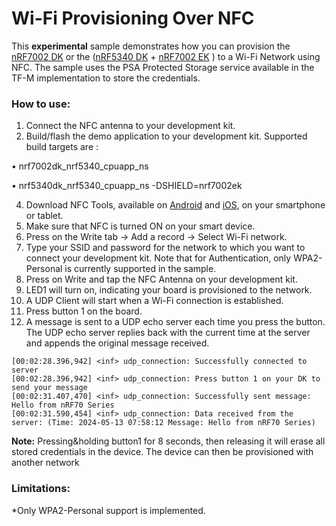 # Wi-Fi Provisioning Over NFC
This **experimental** sample demonstrates how you can provision the [nRF7002 DK](https://www.nordicsemi.com/Products/Development-hardware/nRF7002-DK) or the ([nRF5340 DK](https://www.nordicsemi.com/Products/Development-hardware/nrf5340-dk) + [nRF7002 EK](https://www.nordicsemi.com/Products/Development-hardware/nRF7002-EK) ) to a Wi-Fi Network using NFC.
The sample uses the PSA Protected Storage service available in the TF-M implementation to store the credentials. 

### How to use:

1.	Connect the NFC antenna to your development kit. 
2.	Build/flash the demo application to your development kit.
Supported build targets are :

•	nrf7002dk_nrf5340_cpuapp_ns 

•	nrf5340dk_nrf5340_cpuapp_ns -DSHIELD=nrf7002ek 

4.	Download NFC Tools, available on [Android](https://play.google.com/store/apps/details?id=com.wakdev.wdnfc&hl=en&gl=US) and [iOS](https://apps.apple.com/us/app/nfc-tools/id1252962749), on your smartphone or tablet.
5.	Make sure that NFC is turned ON on your smart device.
6.	Press on the Write tab -> Add a record -> Select Wi-Fi network.
7.	Type your SSID and password for the network to which you want to connect your development kit. Note that for Authentication, only WPA2-Personal is currently supported in the sample.
8.	Press on Write and tap the NFC Antenna on your development kit.
9.	LED1 will turn on, indicating your board is provisioned to the network.
10. A UDP Client will start when a Wi-Fi connection is established. 
11. Press button 1 on the board.
12. A message is sent to a UDP echo server each time you press the button. The UDP echo server replies back with the current time at the server and appends the original message received.
```
[00:02:28.396,942] <inf> udp_connection: Successfully connected to server
[00:02:28.396,942] <inf> udp_connection: Press button 1 on your DK to send your message
[00:02:31.407,470] <inf> udp_connection: Successfully sent message: Hello from nRF70 Series
[00:02:31.590,454] <inf> udp_connection: Data received from the server: (Time: 2024-05-13 07:58:12 Message: Hello from nRF70 Series)
```
**Note:** 
Pressing&holding button1 for 8 seconds, then releasing it will erase all stored credentials in the device. The device can then be provisioned with another network

### Limitations:

*Only WPA2-Personal support is implemented.

